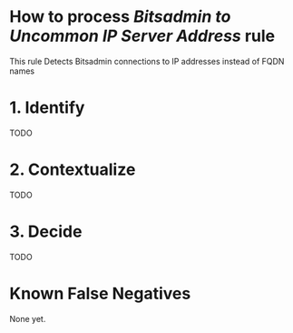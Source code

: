 # How to process *Bitsadmin to Uncommon IP Server Address* rule
This rule Detects Bitsadmin connections to IP addresses instead of FQDN names

# 1. Identify
TODO

# 2. Contextualize
TODO

# 3. Decide
TODO

# Known False Negatives
None yet.
